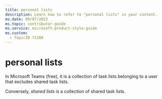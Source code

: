 ```yaml
---
title: personal lists
description: Learn how to refer to "personal lists" in your content.
ms.date: 09/07/2023
ms.topic: contributor-guide
ms.service: microsoft-product-style-guide
ms.custom:
  - TopicID 71389
---
```



# personal lists

In Microsoft Teams (free), it is a collection of task lists belonging to a user that excludes shared task lists. 

Conversely, *shared lists* is a collection of shared task lists.

